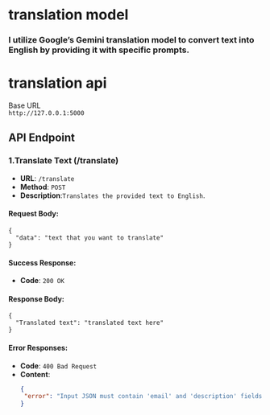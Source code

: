 #  translation model 
### I utilize Google’s Gemini translation model to convert text into English by providing it with specific prompts.<br>
# translation api


Base URL<br>
`http://127.0.0.1:5000`
  
## API Endpoint<br>
### 1.Translate Text (/translate)
- **URL**: `/translate`
- **Method**: `POST`<br>
- **Description**:`Translates the provided text to English`.
#### **Request Body**:
```
{
  "data": "text that you want to translate"
}
```
#### **Success Response**:
- **Code**: `200 OK`
#### **Response Body**:<br>
```
{
  "Translated text": "translated text here"
}
```
#### **Error Responses**:
- **Code**: `400 Bad Request`
- **Content**:
  ```json
  {
   "error": "Input JSON must contain 'email' and 'description' fields"
  }
  ```


